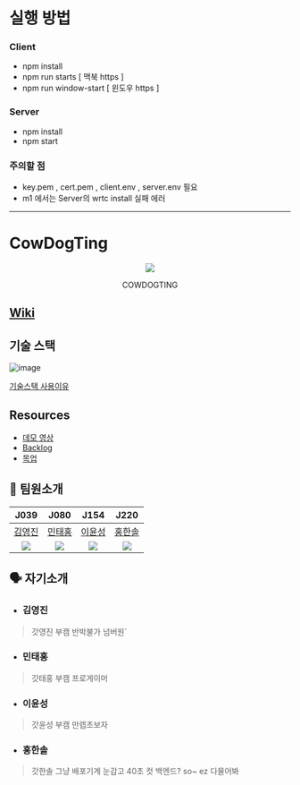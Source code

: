 # 실행 방법

### Client
- npm install
- npm run starts [ 맥북 https ]
- npm run window-start [ 윈도우 https ]

### Server
- npm install
- npm start

### 주의할 점
- key.pem , cert.pem , client.env , server.env 필요
- m1 에서는 Server의 wrtc install 실패 에러

---

# CowDogTing 
<p align="center" >
<img src="https://user-images.githubusercontent.com/64246267/138801849-61178d29-1a9a-4723-bcb9-ac3f5d2ce4a7.png" align="center"/>
</p>

<p align="center" >
COWDOGTING
</p>

## [Wiki](https://github.com/boostcampwm-2021/web10-CowDogTing/wiki) 
## 기술 스택
![image](https://user-images.githubusercontent.com/64246267/142752437-7bb13285-946d-47df-ac42-90afad950ed8.png)

[기술스택 사용이유](https://github.com/boostcampwm-2021/web10-CowDogTing/wiki/%EA%B8%B0%EC%88%A0-%EC%8A%A4%ED%83%9D)

## Resources
- [데모 영상](https://studio.youtube.com/video/ZVLjMgoqe7E/edit)
- [Backlog](https://docs.google.com/spreadsheets/d/167yJb78hPknp7S7JK_qtHvbFZXPQ6wmps1iL3sgt1es/edit#gid=1761511684)
- [목업]()

## 👨 팀원소개

| J039   | J080   | J154  | J220   |
| :------: | :------: | :------: | :------: |
| [김영진](https://github.com/jin-Pro) | [민태홍](https://github.com/taehong0-0) | [이윤성](https://github.com/ddaynew365) | [홍한솔](https://github.com/Noelsky-code) |
| <img src="https://github.com/jin-Pro.png" /> | <img src="https://github.com/taehong0-0.png" /> | <img src="https://github.com/ddaynew365.png" /> | <img src="https://github.com/Noelsky-code.png" /> |
  ## 🗣 자기소개
  - ### 김영진
  > 갓영진 부캠 반박불가 넘버원`
  - ### 민태홍
  > 갓태홍 부캠 프로게이머 
  - ### 이윤성
  > 갓윤성 부캠 만렙초보자
  - ### 홍한솔
  > 갓한솔 그냥 배포기계 눈감고 40초 컷 백엔드? so~ ez 다물어봐

